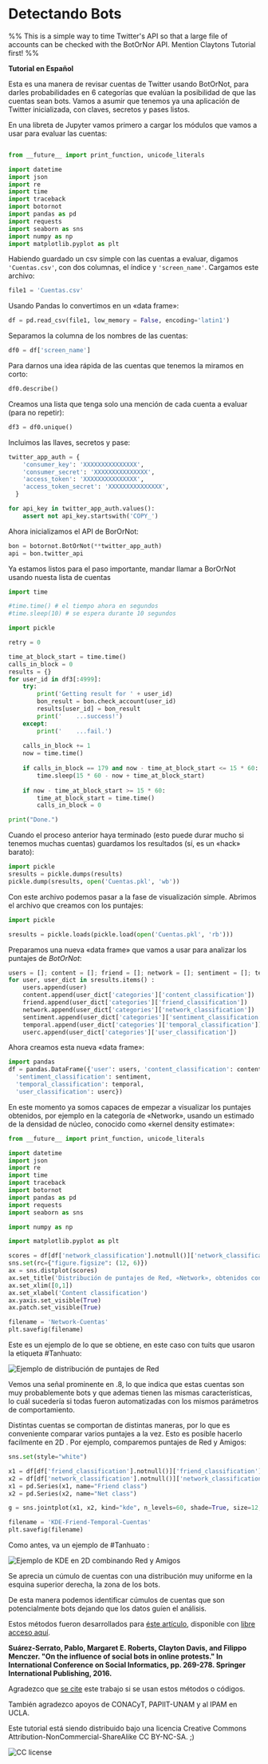 # Detectando Bots
%% This is a simple way to time Twitter's API so that a large file of accounts can be checked with the BotOrNor API.
Mention Claytons Tutorial first!
%% 

__Tutorial en Español__

Esta es una manera de revisar cuentas de Twitter usando BotOrNot, para darles probabilidades en 6 categorías que evalúan la posibilidad de que las cuentas sean bots. Vamos a asumir que tenemos ya una aplicación de Twitter inicializada, con claves, secretos y pases listos.

En una libreta de Jupyter vamos primero a cargar los módulos que vamos a usar para evaluar las cuentas:

```python

from __future__ import print_function, unicode_literals

import datetime
import json
import re
import time
import traceback
import botornot
import pandas as pd
import requests
import seaborn as sns
import numpy as np
import matplotlib.pyplot as plt
```

Habiendo guardado un csv simple con las cuentas a evaluar, digamos ``` 'Cuentas.csv' ```, con dos columnas, el índice y ```'screen_name'```. Cargamos este archivo:

```python
file1 = 'Cuentas.csv'
```

Usando Pandas lo convertimos en un «data frame»:

```python
df = pd.read_csv(file1, low_memory = False, encoding='latin1')
```

Separamos la columna de los nombres de las cuentas:
```python
df0 = df['screen_name']
```

Para darnos una idea rápida de las cuentas que tenemos la miramos en corto:

```python
df0.describe()
```

Creamos una lista que tenga solo una mención de cada cuenta a evaluar (para no repetir):
```python
df3 = df0.unique()
```

Incluimos las llaves, secretos y pase:

```python
twitter_app_auth = {
    'consumer_key': 'XXXXXXXXXXXXXXX',
    'consumer_secret': 'XXXXXXXXXXXXXXX',
    'access_token': 'XXXXXXXXXXXXXXX',
    'access_token_secret': 'XXXXXXXXXXXXXXX',
  }

for api_key in twitter_app_auth.values(): 
    assert not api_key.startswith('COPY_')
```

Ahora inicializamos el API de BorOrNot:

```python
bon = botornot.BotOrNot(**twitter_app_auth)
api = bon.twitter_api
```

Ya estamos listos para el paso importante, mandar llamar a BorOrNot usando nuesta lista de cuentas

```python
import time 

#time.time() # el tiempo ahora en segundos
#time.sleep(10) # se espera durante 10 segundos

import pickle

retry = 0

time_at_block_start = time.time()
calls_in_block = 0
results = {}    
for user_id in df3[:4999]:
    try:
        print('Getting result for ' + user_id)
        bon_result = bon.check_account(user_id)
        results[user_id] = bon_result
        print('    ...success!')
    except:
        print('    ...fail.')
        
    calls_in_block += 1
    now = time.time()
        
    if calls_in_block == 179 and now - time_at_block_start <= 15 * 60:
        time.sleep(15 * 60 - now + time_at_block_start)
        
    if now - time_at_block_start >= 15 * 60:
        time_at_block_start = time.time()
        calls_in_block = 0

print("Done.")
```

Cuando el proceso anterior haya terminado (esto puede durar mucho si tenemos muchas cuentas) guardamos los resultados (sí, es un «hack» barato):

```python
import pickle
sresults = pickle.dumps(results)    
pickle.dump(sresults, open('Cuentas.pkl', 'wb')) 
```

Con este archivo podemos pasar a la fase de visualización simple. Abrimos el archivo que creamos con los puntajes:

```python
import pickle

sresults = pickle.loads(pickle.load(open('Cuentas.pkl', 'rb')))
```

Preparamos una nueva «data frame» que vamos a usar para analizar los puntajes de _BotOrNot_:

```python
users = []; content = []; friend = []; network = []; sentiment = []; temporal = []; userc = []
for user, user_dict in sresults.items() :
    users.append(user)
    content.append(user_dict['categories']['content_classification'])
    friend.append(user_dict['categories']['friend_classification'])
    network.append(user_dict['categories']['network_classification'])
    sentiment.append(user_dict['categories']['sentiment_classification'])
    temporal.append(user_dict['categories']['temporal_classification'])
    userc.append(user_dict['categories']['user_classification'])
```

Ahora creamos esta nueva «data frame»:

```python
import pandas
df = pandas.DataFrame({'user': users, 'content_classification': content, 'friend_classification': friend, 'network_classification': network,
  'sentiment_classification': sentiment,
  'temporal_classification': temporal,
  'user_classification': userc})
```

En este momento ya somos capaces de empezar a visualizar los puntajes obtenidos, por ejemplo en la categoría de «Network», usando un estimado de la densidad de núcleo, conocido como «kernel density estimate»:

```python
from __future__ import print_function, unicode_literals

import datetime
import json
import re
import time
import traceback
import botornot
import pandas as pd
import requests
import seaborn as sns

import numpy as np

import matplotlib.pyplot as plt

scores = df[df['network_classification'].notnull()]['network_classification']
sns.set(rc={"figure.figsize": (12, 6)})
ax = sns.distplot(scores)
ax.set_title('Distribución de puntajes de Red, «Network», obtenidos con BotOrNot en Cuentas.csv')
ax.set_xlim([0,1])
ax.set_xlabel('Content classification')
ax.yaxis.set_visible(True)
ax.patch.set_visible(True)

filename = 'Network-Cuentas'
plt.savefig(filename)
```
Este es un ejemplo de lo que se obtiene, en este caso con tuits que usaron la etiqueta #Tanhuato:

![Ejemplo de distribución de puntajes de Red](https://github.com/psuarezserrato/botornot-4-large-csvs/blob/master/Network-dist-Tanhuato_19-20_8_16.png)

Vemos una señal prominente en .8, lo que indica que estas cuentas son muy probablemente bots y que ademas tienen las mismas características, lo cuál sucedería si todas fueron automatizadas con los mismos parámetros de comportamiento.

Distintas cuentas se comportan de distintas maneras, por lo que es conveniente comparar varios puntajes a la vez. Esto es posible hacerlo facilmente en 2D . Por ejemplo, comparemos puntajes de Red y Amigos:

```python
sns.set(style="white")

x1 = df[df['friend_classification'].notnull()]['friend_classification']
x2 = df[df['network_classification'].notnull()]['network_classification']
x1 = pd.Series(x1, name="Friend class")
x2 = pd.Series(x2, name="Net class")

g = sns.jointplot(x1, x2, kind="kde", n_levels=60, shade=True, size=12, space=0)

filename = 'KDE-Friend-Temporal-Cuentas'
plt.savefig(filename)
```
Como antes, va un ejemplo de #Tanhuato :

![Ejemplo de KDE en 2D combinando Red y Amigos](https://github.com/psuarezserrato/botornot-4-large-csvs/blob/master/KDE-Friend-Net-Tanhuato_19-20_8_16.png)

Se aprecia un cúmulo de cuentas con una distribución muy uniforme en la esquina superior derecha, la zona de los bots.

De esta manera podemos identificar cúmulos de cuentas que son potencialmente bots dejando que los datos guíen el análisis. 

Estos métodos fueron desarrollados para [éste artículo](https://link.springer.com/chapter/10.1007/978-3-319-47874-6_19), disponible con [libre acceso aquí](https://arxiv.org/abs/1609.08239).

__Suárez-Serrato, Pablo, Margaret E. Roberts, Clayton Davis, and Filippo Menczer. "On the influence of social bots in online protests." In International Conference on Social Informatics, pp. 269-278. Springer International Publishing, 2016.__

Agradezco que [se cite](http://dblp.uni-trier.de/rec/bibtex/journals/corr/Suarez-SerratoR16) este trabajo si se usan estos métodos o códigos.

También agradezco apoyos de CONACyT, PAPIIT-UNAM y al IPAM en UCLA.

Este tutorial está siendo distribuido bajo una licencia Creative Commons Attribution-NonCommercial-ShareAlike 
CC BY-NC-SA. ;)

![CC license](https://github.com/psuarezserrato/botornot-4-large-csvs/blob/master/CC-bon.png)
